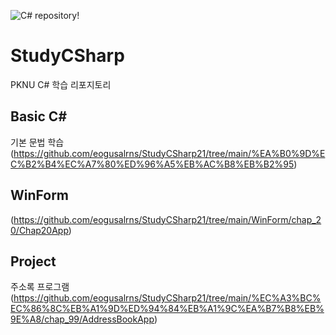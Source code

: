![C# repository!](https://github-readme-stats.vercel.app/api?username=eogusalrns&show_icons=true&theme=radical)
# StudyCSharp

PKNU C# 학습 리포지토리

## Basic C#

기본 문법 학습
(https://github.com/eogusalrns/StudyCSharp21/tree/main/%EA%B0%9D%EC%B2%B4%EC%A7%80%ED%96%A5%EB%AC%B8%EB%B2%95)

## WinForm
(https://github.com/eogusalrns/StudyCSharp21/tree/main/WinForm/chap_20/Chap20App)

## Project
주소록 프로그램
(https://github.com/eogusalrns/StudyCSharp21/tree/main/%EC%A3%BC%EC%86%8C%EB%A1%9D%ED%94%84%EB%A1%9C%EA%B7%B8%EB%9E%A8/chap_99/AddressBookApp)
